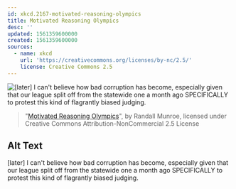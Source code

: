 ```yaml
---
id: xkcd.2167-motivated-reasoning-olympics
title: Motivated Reasoning Olympics
desc: ''
updated: 1561359600000
created: 1561359600000
sources:
  - name: xkcd
    url: 'https://creativecommons.org/licenses/by-nc/2.5/'
    license: Creative Commons 2.5
---
```

![\[later\] I can't believe how bad corruption has become, especially given that our league split off from the statewide one a month ago SPECIFICALLY to protest this kind of flagrantly biased judging.](https://imgs.xkcd.com/comics/motivated_reasoning_olympics.png)
> "[Motivated Reasoning Olympics](https://xkcd.com/2167/)", by Randall Munroe, licensed under Creative Commons Attribution-NonCommercial 2.5 License

## Alt Text
\[later\] I can't believe how bad corruption has become, especially given that our league split off from the statewide one a month ago SPECIFICALLY to protest this kind of flagrantly biased judging.
